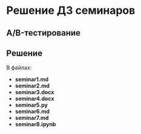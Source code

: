 ﻿# Решение ДЗ семинаров
## A/B-тестирование

## Решение

В файлах:
- __seminar1.md__
- __seminar2.md__
- __seminar3.docx__
- __seminar4.docx__
- __seminar5.py__
- __seminar6.md__
- __seminar7.md__
- __seminar8.ipynb__
